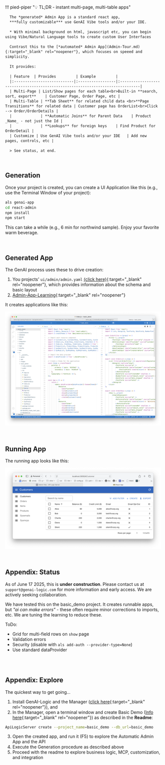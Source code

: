 !!! pied-piper ":bulb: TL;DR - instant multi-page, multi-table apps"

      The *generated* Admin App is a standard react app,
      ***fully customizable*** use GenAI Vibe tools and/or your IDE.

      * With minimal background on html, javascript etc, you can begin using Vibe/Natural Language tools to create custom User Interfaces 
      
      Contrast this to the [*automated* Admin App](Admin-Tour.md){:target="_blank" rel="noopener"}, which focuses on speeed and simplicity.
      
      It provides:
      
      | Feature  | Provides         | Example         |
      |:---------------------------|:-----------------|:-------------------------------------------------------------------------------|
      | Multi-Page | List/Show pages for each table<br>Built-in **search, sort, export**    | Customer Page, Order Page, etc | 
      | Multi-Table | **Tab Sheet** for related child data <br>**Page Transitions** for related data | Customer page has OrderList<br>Click --> Order/OrderDetails | 
      |             | **Automatic Joins** for Parent Data    | Product _Name_ - not just the Id | 
      |             | **Lookups** for foreign keys    | Find Product for OrderDetail | 
      | Customize | Use GenAI Vibe tools and/or your IDE   | Add new pages, controls, etc | 

      > See status, at end.


<br>

## Generation

Once your project is created, you can create a UI Application like this (e.g., use the Terminal Window of your project):

```bash
als genai-app
cd react-admin
npm install
npm start
```

This can take a while (e.g., 6 min for northwind sample).  Enjoy your favorite warm beverage.

<br>

## Generated App

The GenAI process uses these to drive creation:

1. You projects' `ui/admin/admin.yaml` [(click here)](Admin-Architecture.md#appendix-sample-adminyml){:target="_blank" rel="noopener"}, which provides information about the schema and basic layout
2. [Admin-App-Learning](Admin-App-Learning.md){:target="_blank" rel="noopener"} 

It creates applications like this:

![genai-app-run](images/ui-vibe/genai-app-created.png)

<br>

## Running App

The running app looks like this:

![genai-app-run](images/ui-vibe/genai-app-run.png)

<br>

## Appendix: Status

As of June 17 2025, this is **under construction**.  Please contact us at `support@genai-logic.com` for more information and early access.  We are actively seeking collaboration.

We have tested this on the basic_demo project.  It creates runnable apps, but *"ai can make errors"* - these often require minor corrections to imports, etc.  We are tuning the learning to reduce these.

ToDo:

* Grid for multi-field rows on `show` page
* Validation errors
* Security (disable with `als add-auth --provider-type=None`)
* Use standard dataProvider

<br>

<br>

## Appendix: Explore 

The quickest way to get going...

1. Install GenAI-Logic and the Manager ([click here](Install-Express.md){:target="_blank" rel="noopener"}), and
2. In the Manager, open a terminal window and create Basic Demo ([Info here](Sample-Basic-Demo.md){:target="_blank" rel="noopener"}) as described in the **Readme**:

```bash
ApiLogicServer create --project_name=basic_demo --db_url=basic_demo
```

3. Open the created app, and run it (F5) to explore the Automatic Admin App and the API
4. Execute the Generation procedure as described above
5. Proceed with the readme to explore business logic, MCP, customization, and integration


